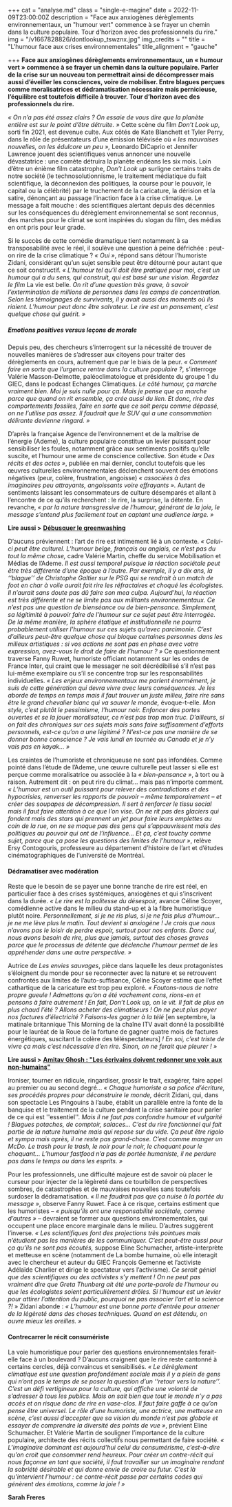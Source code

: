 +++
cat = "analyse.md"
class = "single-e-magine"
date = 2022-11-09T23:00:00Z
description = "Face aux anxiogènes dérèglements environnementaux, un \"humour vert\" commence à se frayer un chemin dans la culture populaire. Tour d’horizon avec des professionnels du rire."
img = "/v1667828826/dontlookup_tswznx.jpg"
img_credits = ""
title = "L'humour face aux crises environnementales"
title_alignment = "gauche"

+++
**Face aux anxiogènes dérèglements environnementaux, un « humour vert » commence à se frayer un chemin dans la culture populaire. Parler de la crise sur un nouveau ton permettrait ainsi de décompresser mais aussi d’éveiller les consciences, voire de mobiliser. Entre blagues perçues comme moralisatrices et dédramatisation nécessaire mais pernicieuse, l’équilibre est toutefois difficile à trouver. Tour d’horizon avec des professionnels du rire.**

_« On n’a pas été assez clairs ? On essaie de vous dire que la planète entière est sur le point d’être détruite. »_ Cette scène du film _Don’t Look up_, sorti fin 2021, est devenue culte. Aux côtés de Kate Blanchett et Tyler Perry, dans le rôle de présentateurs d’une émission télévisée où _« les mauvaises nouvelles, on les édulcore un peu »,_ Leonardo DiCaprio et Jennifer Lawrence jouent des scientifiques venus annoncer une nouvelle dévastatrice : une comète détruira la planète endéans les six mois. Loin d’être un énième film catastrophe, _Don’t Look up_ surligne certains traits de notre société (le technosolutionnisme, le traitement médiatique du fait scientifique, la déconnexion des politiques, la course pour le pouvoir, le capital ou la célébrité) par le truchement de la caricature, la dérision et la satire, dénonçant au passage l’inaction face à la crise climatique. Le message a fait mouche : des scientifiques alertant depuis des décennies sur les conséquences du dérèglement environnemental se sont reconnus, des marches pour le climat se sont inspirées du slogan du film, des médias en ont pris pour leur grade.

Si le succès de cette comédie dramatique tient notamment à sa transposabilité avec le réel, il soulève une question à peine défrichée : peut-on rire de la crise climatique ? _« Oui »_, répond sans détour l’humoriste Zidani, considérant qu’un sujet sensible peut être détourné pour autant que ce soit constructif. _« L’humour tel qu’il doit être pratiqué pour moi, c’est un humour qui a du sens, qui construit, qui est basé sur une vision. Regardez le film_ La vie est belle. _On rit d’une question très grave, à savoir l’extermination de millions de personnes dans les camps de concentration. Selon les témoignages de survivants, il y avait aussi des moments où ils riaient. L’humour peut donc être salvateur. Le rire est un pansement, c’est quelque chose qui guérit. »_

##### Emotions positives versus leçons de morale

Depuis peu, des chercheurs s’interrogent sur la nécessité de trouver de nouvelles manières de s’adresser aux citoyens pour traiter des dérèglements en cours, autrement que par le biais de la peur. _« Comment faire en sorte que l’urgence rentre dans la culture populaire ?_, s’interroge Valérie Masson-Delmotte, paléoclimatologue et présidente du groupe 1 du GIEC, dans le podcast Echanges Climatiques. _Le côté humour, ça marche vraiment bien. Moi je suis nulle pour ça. Mais je pense que ça marche parce que quand on rit ensemble, ça crée aussi du lien. Et donc, rire des comportements fossiles, faire en sorte que ce soit perçu comme dépassé, on ne l’utilise pas assez. Il faudrait que le SUV qui a une consommation délirante devienne ringard. »_

D’après la française Agence de l’environnement et de la maîtrise de l’énergie (Ademe), la culture populaire constitue un levier puissant pour sensibiliser les foules, notamment grâce aux sentiments positifs qu’elle suscite, et l’humour une arme de conscience collective. Son étude _« Des récits et des actes »_, publiée en mai dernier, conclut toutefois que les œuvres culturelles environnementales déclenchent souvent des émotions négatives (peur, colère, frustration, angoisse) _« associées à des imaginaires peu attrayants, angoissants voire effrayants »._ Autant de sentiments laissant les consommateurs de culture désemparés et allant à l’encontre de ce qu’ils recherchent : le rire, la surprise, la détente. En revanche, _« par la nature transgressive de l’humour, générant de la joie, le message s’entend plus facilement tout en captant une audience large. »_

**Lire aussi >** [**Débusquer le greenwashing**](https://www.imagine-magazine.com/libre-acces/interview/debusquer-le-greenwashing/)

D’aucuns préviennent : l’art de rire est intimement lié à un contexte. _« Celui-ci peut être culturel. L’humour belge, français ou anglais, ce n’est pas du tout la même chose,_ cadre Valérie Martin, cheffe du service Mobilisation et Médias de l’Ademe. _Il est aussi temporel puisque la réaction sociétale peut être très différente d’une époque à l’autre. Par exemple, il y a dix ans, la ‘‘blague’’ de Christophe Galtier sur le PSG qui se rendrait à un match de foot en char à voile aurait fait rire les réfractaires et choqué les écologistes. Il n’aurait sans doute pas dû faire son mea culpa. Aujourd’hui, la réaction est très différente et ne se limite pas aux militants environnementaux. Ce n’est pas une question de bienséance ou de bien-pensance. Simplement, sa légitimité à pouvoir faire de l’humour sur ce sujet peut être interrogée. De la même manière, la sphère étatique et institutionnelle ne pourra probablement utiliser l’humour sur ces sujets qu’avec parcimonie. C’est d’ailleurs peut-être quelque chose qui bloque certaines personnes dans les milieux artistiques : si vos actions ne sont pas en phase avec votre expression, avez-vous le droit de faire de l’humour ? »_ Ce questionnement traverse Fanny Ruwet, humoriste officiant notamment sur les ondes de France Inter, qui craint que le messager ne soit décrédibilisé s’il n’est pas lui-même exemplaire ou s’il se concentre trop sur les responsabilités individuelles. _« Les enjeux environnementaux me parlent énormément, je suis de cette génération qui devra vivre avec leurs conséquences. Je les aborde de temps en temps mais il faut trouver un juste milieu, faire rire sans être le grand chevalier blanc qui va sauver le monde,_ évoque-t-elle. _Mon style, c’est plutôt le pessimisme, l’humour noir. Enfoncer des portes ouvertes et se la jouer moralisateur, ce n’est pas trop mon truc. D’ailleurs, si on fait des chroniques sur ces sujets mais sans faire suffisamment d’efforts personnels, est-ce qu’on a une légitimé ? N’est-ce pas une manière de se donner bonne conscience ? Je vais lundi en tournée au Canada et je n’y vais pas en kayak… »_

Les craintes de l’humoriste et chroniqueuse ne sont pas infondées. Comme pointé dans l’étude de l’Ademe, une œuvre culturelle peut lasser si elle est perçue comme moralisatrice ou associée à la _« bien-pensance »_, à tort ou à raison. Autrement dit : on peut rire du climat… mais pas n’importe comment. _« L’humour est un outil puissant pour relever des contradictions et des hypocrisies, renverser les rapports de pouvoir – même temporairement – et créer des soupapes de décompression. Il sert à renforcer le tissu social mais il faut faire attention à ce que l’on vise. On ne rit pas des glaciers qui fondent mais des stars qui prennent un jet pour faire leurs emplettes au coin de la rue, on ne se moque pas des gens qui s’appauvrissent mais des politiques au pouvoir qui ont de l’influence… Et ça, c’est touchy comme sujet, parce que ça pose les questions des limites de l’humour »_, relève Ersy Contogouris, professeure au département d’histoire de l’art et d’études cinématographiques de l’université de Montréal.

#### Dédramatiser avec modération

Reste que le besoin de se payer une bonne tranche de rire est réel, en particulier face à des crises systémiques, anxiogènes et qui s’inscrivent dans la durée. _« Le rire est la politesse du désespoir,_ avance Céline Scoyer, comédienne active dans le milieu du stand-up et à la fibre humoristique plutôt noire. _Personnellement, si je ne ris plus, si je ne fais plus d’humour… je ne me lève plus le matin. Tout devient si anxiogène ! Je crois que nous n’avons pas le loisir de perdre espoir, surtout pour nos enfants. Donc oui, nous avons besoin de rire, plus que jamais, surtout des choses graves parce que le processus de détente que déclenche l’humour permet de les appréhender dans une autre perspective. »_

Autrice de _Les envies sauvages_, pièce dans laquelle les deux protagonistes s’éloignent du monde pour se reconnecter avec la nature et se retrouvent confrontés aux limites de l’auto-suffisance, Céline Scoyer estime que l’effet cathartique de la caricature est trop peu exploré. _« Foutons-nous de notre propre gueule ! Admettons qu’on a été vachement cons, rions-en et pensons à faire autrement ! En fait, Don’t Look up, on le vit. Il fait de plus en plus chaud l’été ? Allons acheter des climatiseurs ! On ne peut plus payer nos factures d’électricité ? Faisons-les gagner à la télé_ \[en septembre, la matinale britannique This Morning de la chaîne ITV avait donné la possibilité pour le lauréat de la Roue de la fortune de gagner quatre mois de factures énergétiques, suscitant la colère des téléspectateurs\] _! En soi, c’est triste de vivre ça mais c’est nécessaire d’en rire. Sinon, on ne ferait que pleurer ! »_

**Lire aussi >** [**Amitav Ghosh : "Les écrivains doivent redonner une voix aux non-humains"**](https://www.imagine-magazine.com/libre-acces/rencontre/amitav-gosh-les-ecrivains-doivent-redonner-une-voix-aux-non-humains/)

Ironiser, tourner en ridicule, ringardiser, grossir le trait, exagérer, faire appel au premier ou au second degré… _« Chaque humoriste a sa police d’écriture, ses procédés propres pour déconstruire le monde,_ décrit Zidani, qui, dans son spectacle Les Pingouins à l’aube, établit un parallèle entre la fonte de la banquise et le traitement de la culture pendant la crise sanitaire pour parler de ce qui est ''essentiel''. _Mais il ne faut pas confondre humour et vulgarité ! Blagues potaches, de comptoir, salaces… C’est du rire fonctionnel qui fait partie de la nature humaine mais qui repose sur du vide. Ça peut être rigolo et sympa mais après, il ne reste pas grand-chose. C’est comme manger un McDo. Le trash pour le trash, le noir pour le noir, le choquant pour le choquant… L’humour fastfood n’a pas de portée humaniste, il ne perdure pas dans le temps ou dans les esprits. »_

Pour les professionnels, une difficulté majeure est de savoir où placer le curseur pour injecter de la légèreté dans ce tourbillon de perspectives sombres, de catastrophes et de mauvaises nouvelles sans toutefois surdoser la dédramatisation. _« Il ne faudrait pas que ça nuise à la portée du message »_, observe Fanny Ruwet. Face à ce risque, certains estiment que les humoristes – _« puisqu’ils ont une responsabilité sociétale, comme d’autres »_ – devraient se former aux questions environnementales, qui occupent une place encore marginale dans le milieu. D’autres suggèrent l’inverse. _« Les scientifiques font des projections très pointues mais n’étudient pas les manières de les communiquer. C’est peut-être aussi pour ça qu’ils ne sont pas écoutés,_ suppose Eline Schumacher, artiste-interprète et metteuse en scène (notamment de La bombe humaine, où elle interagit avec le chercheur et auteur du GIEC François Gemenne et l’activiste Adélaïde Charlier et dirige le spectateur vers l’activisme). _Ce serait génial que des scientifiques ou des activistes s’y mettent ! On ne peut pas vraiment dire que Greta Thunberg ait été une porte-parole de l’humour ou que les écologistes soient particulièrement drôles. Si l’humour est un levier pour attirer l’attention du public, pourquoi ne pas associer l’art et la science ?!_ » Zidani abonde : _« L’humour est une bonne porte d’entrée pour amener de la légèreté dans des choses techniques. Quand on est détendu, on ouvre mieux les oreilles. »_

#### Contrecarrer le récit consumériste

La voie humoristique pour parler des questions environnementales ferait-elle face à un boulevard ? D’aucuns craignent que le rire reste cantonné à certains cercles, déjà convaincus et sensibilisés. _« Le dérèglement climatique est une question profondément sociale mais il y a plein de gens qui n’ont pas le temps de se poser la question d’un ‘‘retour vers la nature’’. C’est un défi vertigineux pour la culture, qui affiche une volonté de s’adresser à tous les publics. Mais on sait bien que tout le monde n’y a pas accès et on risque donc de rire en vase-clos. Il faut faire gaffe à ce qu’on pense être universel. Le rôle d’une humoriste, une actrice, une metteuse en scène, c’est aussi d’accepter que sa vision du monde n’est pas globale et essayer de comprendre la diversité des points de vue »_, prévient Eline Schumacher. Et Valérie Martin de souligner l’importance de la culture populaire, architecte des récits collectifs nous permettant de faire société. _« L’imaginaire dominant est aujourd’hui celui du consumérisme, c’est-à-dire qu’on croit que consommer rend heureux. Pour créer un contre-récit qui nous façonne en tant que société, il faut travailler sur un imaginaire rendant la sobriété désirable et qui donne envie de croire au futur. C’est là qu’intervient l’humour : ce contre-récit passe par certains codes qui génèrent des émotions, comme la joie ! »_

**Sarah Freres**
